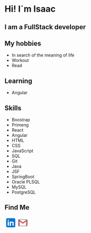 # Hi! I´m Isaac <br>
## I am a FullStack developer

## My hobbies
- In search of the meaning of life
- Workout
- Read

## Learning
- Angular

## Skills
- Boostrap
- Primeng
- React
- Angular
- HTML
- CSS
- JavaScript
- SQL
- Git
- Java
- JSF
- SpringBoot
- Oracle PLSQL
- MySQL
- PostgreSQL

## Find Me
<a href="https://www.linkedin.com/in/isaac-god%C3%ADnez-43bb04226">
<img align="left" alt="something" target="_blank" width="40px" src="https://github.com/gitbrave99/gitbrave99/blob/master/linkedin.svg">
</a>
<a href="mailto:isaac.preza.g@gmail.com">
  <img align="left" alt="something" target="_blank" width="40px" src="https://github.com/gitbrave99/gitbrave99/blob/master/gmail.svg">
</a>
